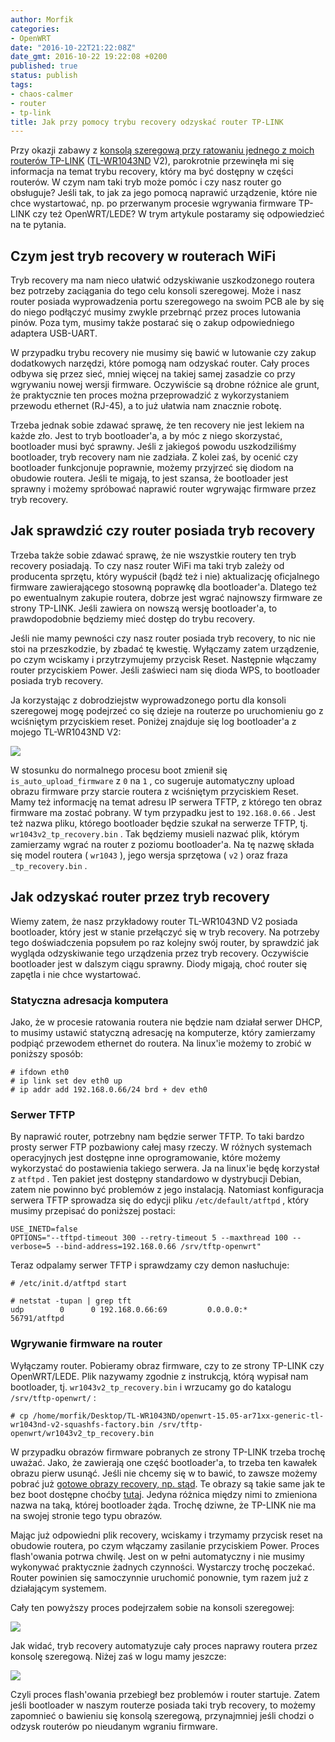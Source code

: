 ```yaml
---
author: Morfik
categories:
- OpenWRT
date: "2016-10-22T21:22:08Z"
date_gmt: 2016-10-22 19:22:08 +0200
published: true
status: publish
tags:
- chaos-calmer
- router
- tp-link
title: Jak przy pomocy trybu recovery odzyskać router TP-LINK
---
```


Przy okazji zabawy z [konsolą szeregową przy ratowaniu jednego z moich routerów
TP-LINK](/post/konsola-szeregowa-adapter-usb-uart-uszkodzony-router-tp-link/)
([TL-WR1043ND](http://www.tp-link.com.pl/products/details/TL-WR1043ND.html) V2), parokrotnie
przewinęła mi się informacja na temat trybu recovery, który ma być dostępny w części routerów. W
czym nam taki tryb może pomóc i czy nasz router go obsługuje? Jeśli tak, to jak za jego pomocą
naprawić urządzenie, które nie chce wystartować, np. po przerwanym procesie wgrywania firmware
TP-LINK czy też OpenWRT/LEDE? W trym artykule postaramy się odpowiedzieć na te pytania.

<!--more-->
## Czym jest tryb recovery w routerach WiFi

Tryb recovery ma nam nieco ułatwić odzyskiwanie uszkodzonego routera bez potrzeby zaciągania do tego
celu konsoli szeregowej. Może i nasz router posiada wyprowadzenia portu szeregowego na swoim PCB ale
by się do niego podłączyć musimy zwykle przebrnąć przez proces lutowania pinów. Poza tym, musimy
także postarać się o zakup odpowiedniego adaptera USB-UART.

W przypadku trybu recovery nie musimy się bawić w lutowanie czy zakup dodatkowych narzędzi, które
pomogą nam odzyskać router. Cały proces odbywa się przez sieć, mniej więcej na takiej samej zasadzie
co przy wgrywaniu nowej wersji firmware. Oczywiście są drobne różnice ale grunt, że praktycznie ten
proces można przeprowadzić z wykorzystaniem przewodu ethernet (RJ-45), a to już ułatwia nam znacznie
robotę.

Trzeba jednak sobie zdawać sprawę, że ten recovery nie jest lekiem na każde zło. Jest to tryb
bootloader'a, a by móc z niego skorzystać, bootloader musi być sprawny. Jeśli z jakiegoś powodu
uszkodziliśmy bootloader, tryb recovery nam nie zadziała. Z kolei zaś, by ocenić czy bootloader
funkcjonuje poprawnie, możemy przyjrzeć się diodom na obudowie routera. Jeśli te migają, to jest
szansa, że bootloader jest sprawny i możemy spróbować naprawić router wgrywając firmware przez tryb
recovery.

## Jak sprawdzić czy router posiada tryb recovery

Trzeba także sobie zdawać sprawę, że nie wszystkie routery ten tryb recovery posiadają. To czy nasz
router WiFi ma taki tryb zależy od producenta sprzętu, który wypuścił (bądź też i nie) aktualizację
oficjalnego firmware zawierającego stosowną poprawkę dla bootloader'a. Dlatego też po ewentualnym
zakupie routera, dobrze jest wgrać najnowszy firmware ze strony TP-LINK. Jeśli zawiera on nowszą
wersję bootloader'a, to prawdopodobnie będziemy mieć dostęp do trybu recovery.

Jeśli nie mamy pewności czy nasz router posiada tryb recovery, to nic nie stoi na przeszkodzie, by
zbadać tę kwestię. Wyłączamy zatem urządzenie, po czym wciskamy i przytrzymujemy przycisk Reset.
Następnie włączamy router przyciskiem Power. Jeśli zaświeci nam się dioda WPS, to bootloader posiada
tryb recovery.

Ja korzystając z dobrodziejstw wyprowadzonego portu dla konsoli szeregowej mogę podejrzeć co się
dzieje na routerze po uruchomieniu go z wciśniętym przyciskiem reset. Poniżej znajduje się log
bootloader'a z mojego TL-WR1043ND V2:

![](/img/2016/10/1.tryb-recovery-router-tp-link-openwrt-lede.png#huge)

W stosunku do normalnego procesu boot zmienił się `is_auto_upload_firmware` z `0` na `1` , co
sugeruje automatyczny upload obrazu firmware przy starcie routera z wciśniętym przyciskiem Reset.
Mamy też informację na temat adresu IP serwera TFTP, z którego ten obraz firmware ma zostać pobrany.
W tym przypadku jest to `192.168.0.66` . Jest też nazwa pliku, którego bootloader będzie szukał na
serwerze TFTP, tj. `wr1043v2_tp_recovery.bin` . Tak będziemy musieli nazwać plik, którym zamierzamy
wgrać na router z poziomu bootloader'a. Na tę nazwę składa się model routera ( `wr1043` ), jego
wersja sprzętowa ( `v2` ) oraz fraza `_tp_recovery.bin` .

## Jak odzyskać router przez tryb recovery

Wiemy zatem, że nasz przykładowy router TL-WR1043ND V2 posiada bootloader, który jest w stanie
przełączyć się w tryb recovery. Na potrzeby tego doświadczenia popsułem po raz kolejny swój
router, by sprawdzić jak wygląda odzyskiwanie tego urządzenia przez tryb recovery. Oczywiście
bootloader jest w dalszym ciągu sprawny. Diody migają, choć router się zapętla i nie chce
wystartować.

### Statyczna adresacja komputera

Jako, że w procesie ratowania routera nie będzie nam działał serwer DHCP, to musimy ustawić
statyczną adresację na komputerze, który zamierzamy podpiąć przewodem ethernet do routera. Na
linux'ie możemy to zrobić w poniższy sposób:

    # ifdown eth0
    # ip link set dev eth0 up
    # ip addr add 192.168.0.66/24 brd + dev eth0

### Serwer TFTP

By naprawić router, potrzebny nam będzie serwer TFTP. To taki bardzo prosty serwer FTP pozbawiony
całej masy rzeczy. W różnych systemach operacyjnych jest dostępne inne oprogramowanie, które możemy
wykorzystać do postawienia takiego serwera. Ja na linux'ie będę korzystał z `atftpd` . Ten pakiet
jest dostępny standardowo w dystrybucji Debian, zatem nie powinno być problemów z jego instalacją.
Natomiast konfiguracja serwera TFTP sprowadza się do edycji pliku `/etc/default/atftpd` , który
musimy przepisać do poniższej postaci:

    USE_INETD=false
    OPTIONS="--tftpd-timeout 300 --retry-timeout 5 --maxthread 100 --verbose=5 --bind-address=192.168.0.66 /srv/tftp-openwrt"

Teraz odpalamy serwer TFTP i sprawdzamy czy demon nasłuchuje:

    # /etc/init.d/atftpd start

    # netstat -tupan | grep tft
    udp        0      0 192.168.0.66:69         0.0.0.0:*                           56791/atftpd

### Wgrywanie firmware na router

Wyłączamy router. Pobieramy obraz firmware, czy to ze strony TP-LINK czy OpenWRT/LEDE. Plik nazywamy
zgodnie z instrukcją, którą wypisał nam bootloader, tj. `wr1043v2_tp_recovery.bin` i wrzucamy go do
katalogu `/srv/tftp-openwrt/` :

    # cp /home/morfik/Desktop/TL-WR1043ND/openwrt-15.05-ar71xx-generic-tl-wr1043nd-v2-squashfs-factory.bin /srv/tftp-openwrt/wr1043v2_tp_recovery.bin

W przypadku obrazów firmware pobranych ze strony TP-LINK trzeba trochę uważać. Jako, że zawierają
one część bootloader'a, to trzeba ten kawałek obrazu pierw usunąć. Jeśli nie chcemy się w to bawić,
to zawsze możemy pobrać już [gotowe obrazy recovery, np.
stąd](https://tplinkforum.pl/c/porady-serwisowe/pliki-recovery-dla-routerow-tp-link). Te obrazy są
takie same jak te bez boot dostępne choćby
[tutaj](https://tplinkforum.pl/t/firmware-bez-bootloadera-dla-routerow-tp-link/9661). Jedyna różnica
między nimi to zmieniona nazwa na taką, której bootloader żąda. Trochę dziwne, że TP-LINK nie ma na
swojej stronie tego typu obrazów.

Mając już odpowiedni plik recovery, wciskamy i trzymamy przycisk reset na obudowie routera, po czym
włączamy zasilanie przyciskiem Power. Proces flash'owania potrwa chwilę. Jest on w pełni
automatyczny i nie musimy wykonywać praktycznie żadnych czynności. Wystarczy trochę poczekać. Router
powinien się samoczynnie uruchomić ponownie, tym razem już z działającym systemem.

Cały ten powyższy proces podejrzałem sobie na konsoli szeregowej:

![](/img/2016/10/2.tryb-recovery-router-tp-link-openwrt-lede.png#huge)

Jak widać, tryb recovery automatyzuje cały proces naprawy routera przez konsolę szeregową. Niżej zaś
w logu mamy jeszcze:

![](/img/2016/10/3.tryb-recovery-router-tp-link-openwrt-lede.png#huge)

Czyli proces flash'owania przebiegł bez problemów i router startuje. Zatem jeśli bootloader w naszym
routerze posiada taki tryb recovery, to możemy zapomnieć o bawieniu się konsolą szeregową,
przynajmniej jeśli chodzi o odzysk routerów po nieudanym wgraniu firmware.

